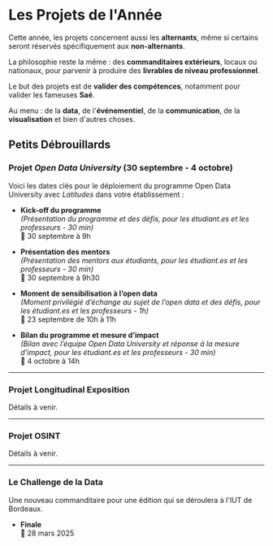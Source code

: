 # Les Projets de l'Année

Cette année, les projets concernent aussi les **alternants**, même si certains seront réservés spécifiquement aux **non-alternants**.

La philosophie reste la même : des **commanditaires extérieurs**, locaux ou nationaux, pour parvenir à produire des **livrables de niveau professionnel**.

Le but des projets est de **valider des compétences**, notamment pour valider les fameuses **Saé**.

Au menu : de la **data**, de l'**événementiel**, de la **communication**, de la **visualisation** et bien d'autres choses.


## Petits Débrouillards

### Projet *Open Data University* (30 septembre - 4 octobre)

Voici les dates clés pour le déploiement du programme Open Data University avec *Latitudes* dans votre établissement :

- **Kick-off du programme**  
  *(Présentation du programme et des défis, pour les étudiant.es et les professeurs - 30 min)*  
  📅 30 septembre à 9h

- **Présentation des mentors**  
  *(Présentation des mentors aux étudiants, pour les étudiant.es et les professeurs - 30 min)*  
  📅 30 septembre à 9h30

- **Moment de sensibilisation à l’open data**  
  *(Moment privilégié d’échange au sujet de l’open data et des défis, pour les étudiant.es et les professeurs - 1h)*  
  📅 23 septembre de 10h à 11h

- **Bilan du programme et mesure d’impact**  
  *(Bilan avec l’équipe Open Data University et réponse à la mesure d’impact, pour les étudiant.es et les professeurs - 30 min)*  
  📅 4 octobre à 14h

---

### Projet Longitudinal Exposition

Détails à venir.

---

### Projet OSINT

Détails à venir.

---

### Le Challenge de la Data
Une nouveau commanditaire pour une édition qui se déroulera à l'IUT de Bordeaux.

- **Finale**  
  📅 28 mars 2025
